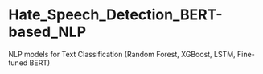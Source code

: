# Hate_Speech_Detection_BERT-based_NLP
NLP models for Text Classification (Random Forest, XGBoost, LSTM, Fine-tuned BERT)
